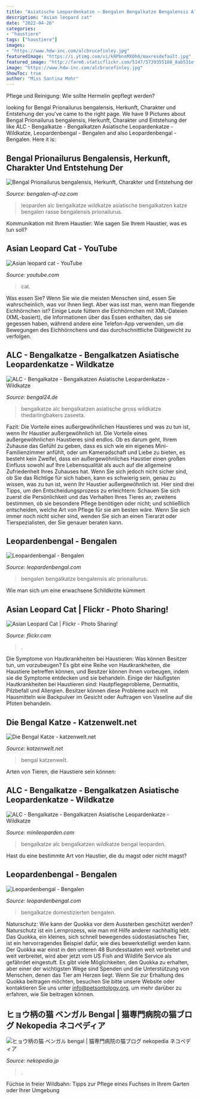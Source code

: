 ```yaml
---
title: "Asiatische Leopardenkatze ~ Bengalen Bengalkatze Bengalensis Alc Prionailurus"
description: "Asian leopard cat"
date: "2022-04-26"
categories:
- "haustiere"
tags: ["haustiere"]
images:
- "https://www.hdw-inc.com/alcbrucefinley.jpg"
featuredImage: "https://i.ytimg.com/vi/kRPbnnMX0h0/maxresdefault.jpg"
featured_image: "http://farm6.staticflickr.com/5147/5739355188_8ab531ef74_z.jpg"
image: "https://www.hdw-inc.com/alcbrucefinley.jpg"
ShowToc: true
author: "Miss Santina Mohr"
---
```



Pflege und Reinigung: Wie sollte Hermelin gepflegt werden?

	

		
looking for Bengal Prionailurus bengalensis, Herkunft, Charakter und Entstehung der you've came to the right page. We have 9 Pictures about Bengal Prionailurus bengalensis, Herkunft, Charakter und Entstehung der like ALC - Bengalkatze - Bengalkatzen Asiatische Leopardenkatze - Wildkatze, Leopardenbengal - Bengalen and also Leopardenbengal - Bengalen. Here it is:
		
    
## Bengal Prionailurus Bengalensis, Herkunft, Charakter Und Entstehung Der

<img loading=lazy src="https://image.jimcdn.com/app/cms/image/transf/none/path/s3799e829a70046c1/image/i17fceaf7df9ba3e8/version/1472813319/image.jpg" onerror="this.onerror=null;this.src='https://tse4.mm.bing.net/th?id=OIP.njBlCereAV3wWf0PN4fapAAAAA&amp;pid=15.1';" alt="Bengal Prionailurus bengalensis, Herkunft, Charakter und Entstehung der">

_Source: bengalen-of-oz.com_

>leoparden alc bengalkatze wildkatze asiatische bengalkatzen katze bengalen rasse bengalensis prionailurus. 

	

Kommunikation mit Ihrem Haustier: Wie sagen Sie Ihrem Haustier, was es tun soll?

    
## Asian Leopard Cat - YouTube

<img loading=lazy src="https://i.ytimg.com/vi/kRPbnnMX0h0/maxresdefault.jpg" onerror="this.onerror=null;this.src='https://tse2.mm.bing.net/th?id=OIP.4ZShhglmFLqnGSAOQm_ULgHaEK&amp;pid=15.1';" alt="Asian leopard cat - YouTube">

_Source: youtube.com_

>cat. 

	

Was essen Sie?
Wenn Sie wie die meisten Menschen sind, essen Sie wahrscheinlich, was vor Ihnen liegt. Aber was isst man, wenn man fliegende Eichhörnchen ist? Einige Leute füttern die Eichhörnchen mit XML-Dateien (XML-basiert), die Informationen über das Essen enthalten, das sie gegessen haben, während andere eine Telefon-App verwenden, um die Bewegungen des Eichhörnchens und das durchschnittliche Diätgewicht zu verfolgen.

    
## ALC - Bengalkatze - Bengalkatzen Asiatische Leopardenkatze - Wildkatze

<img loading=lazy src="http://www.bengal24.de/mediapool/28/283792/resources/big_23988629_0_400-267.jpg" onerror="this.onerror=null;this.src='https://tse3.mm.bing.net/th?id=OIP.vPR6XD01UjYV-rSiHQSIzwAAAA&amp;pid=15.1';" alt="ALC - Bengalkatze - Bengalkatzen Asiatische Leopardenkatze - Wildkatze">

_Source: bengal24.de_

>bengalkatze alc bengalkatzen asiatische gross wildkatze thedarlingbakers zaseeta. 

	

Fazit: Die Vorteile eines außergewöhnlichen Haustieres und was zu tun ist, wenn Ihr Haustier außergewöhnlich ist.
Die Vorteile eines außergewöhnlichen Haustieres sind endlos. Ob es darum geht, Ihrem Zuhause das Gefühl zu geben, dass es sich wie ein eigenes Mini-Familienzimmer anfühlt, oder um Kameradschaft und Liebe zu bieten, es besteht kein Zweifel, dass ein außergewöhnliches Haustier einen großen Einfluss sowohl auf Ihre Lebensqualität als auch auf die allgemeine Zufriedenheit Ihres Zuhauses hat. Wenn Sie sich jedoch nicht sicher sind, ob Sie das Richtige für sich haben, kann es schwierig sein, genau zu wissen, was zu tun ist, wenn Ihr Haustier außergewöhnlich ist. Hier sind drei Tipps, um den Entscheidungsprozess zu erleichtern: Schauen Sie sich zuerst die Persönlichkeit und das Verhalten Ihres Tieres an; zweitens bestimmen, ob sie besondere Pflege benötigen oder nicht; und schließlich entscheiden, welche Art von Pflege für sie am besten wäre. Wenn Sie sich immer noch nicht sicher sind, wenden Sie sich an einen Tierarzt oder Tierspezialisten, der Sie genauer beraten kann.

    
## Leopardenbengal - Bengalen

<img loading=lazy src="https://www.leopardenbengal.com/s/cc_images/cache_2182845.JPG?t=1489933687" onerror="this.onerror=null;this.src='https://tse4.mm.bing.net/th?id=OIP.HsvF4JSmhKm2ZM5aXgAEeQHaLH&amp;pid=15.1';" alt="Leopardenbengal - Bengalen">

_Source: leopardenbengal.com_

>bengalen bengalkatze bengalensis alc prionailurus. 

	

Wie man sich um eine erwachsene Schildkröte kümmert

    
## Asian Leopard Cat | Flickr - Photo Sharing!

<img loading=lazy src="http://farm6.staticflickr.com/5147/5739355188_8ab531ef74_z.jpg" onerror="this.onerror=null;this.src='https://tse3.mm.bing.net/th?id=OIP.B_n1CXLyKzS0ive39L3AIwHaE9&amp;pid=15.1';" alt="Asian Leopard Cat | Flickr - Photo Sharing!">

_Source: flickr.com_

>. 

	

Die Symptome von Hautkrankheiten bei Haustieren: Was können Besitzer tun, um vorzubeugen?
Es gibt eine Reihe von Hautkrankheiten, die Haustiere betreffen können, und Besitzer können ihnen vorbeugen, indem sie die Symptome entdecken und sie behandeln. Einige der häufigsten Hautkrankheiten bei Haustieren sind: Hautpflegeprobleme, Dermatitis, Pilzbefall und Allergien. Besitzer können diese Probleme auch mit Hausmitteln wie Backpulver im Gesicht oder Auftragen von Vaseline auf die Pfoten behandeln.

    
## Die Bengal Katze - Katzenwelt.net

<img loading=lazy src="https://katzenwelt.net/wp-content/uploads/2019/01/Huebsche-Bengal-Katze-auf-dem-Teppich.jpg" onerror="this.onerror=null;this.src='https://tse2.mm.bing.net/th?id=OIP.9OcIPUqzK1Cod0gsuQ6IBQHaEy&amp;pid=15.1';" alt="Die Bengal Katze - katzenwelt.net">

_Source: katzenwelt.net_

>bengal katzenwelt. 

	

Arten von Tieren, die Haustiere sein können:

    
## ALC - Bengalkatze - Bengalkatzen Asiatische Leopardenkatze - Wildkatze

<img loading=lazy src="http://minileoparden.com/mediapool/28/283792/resources/23987998.jpg" onerror="this.onerror=null;this.src='https://tse1.mm.bing.net/th?id=OIP.g1O_8ZhMupVdilaSNcJ54gHaHa&amp;pid=15.1';" alt="ALC - Bengalkatze - Bengalkatzen Asiatische Leopardenkatze - Wildkatze">

_Source: minileoparden.com_

>bengalkatze alc bengalkatzen wildkatze bengal leoparden. 

	

Hast du eine bestimmte Art von Haustier, die du magst oder nicht magst?

    
## Leopardenbengal - Bengalen

<img loading=lazy src="https://www.leopardenbengal.com/s/cc_images/teaserbox_2184468.png?t=1486405890" onerror="this.onerror=null;this.src='https://tse1.mm.bing.net/th?id=OIP.HO2s0LsdVomhhl7SLzIRcgD1D-&amp;pid=15.1';" alt="Leopardenbengal - Bengalen">

_Source: leopardenbengal.com_

>bengalkatze domestizierten bengalen. 

	

Naturschutz: Wie kann der Quokka vor dem Aussterben geschützt werden?
Naturschutz ist ein Lernprozess, wie man mit Hilfe anderer nachhaltig lebt. Das Quokka, ein kleines, sich schnell bewegendes südostasiatisches Tier, ist ein hervorragendes Beispiel dafür, wie dies bewerkstelligt werden kann. Der Quokka war einst in den unteren 48 Bundesstaaten weit verbreitet und weit verbreitet, wird aber jetzt vom US Fish and Wildlife Service als gefährdet eingestuft. Es gibt viele Möglichkeiten, den Quokka zu erhalten, aber einer der wichtigsten Wege sind Spenden und die Unterstützung von Menschen, denen das Tier am Herzen liegt. Wenn Sie zur Erhaltung des Quokka beitragen möchten, besuchen Sie bitte unsere Website oder kontaktieren Sie uns unter info@petsontology.org, um mehr darüber zu erfahren, wie Sie beitragen können.

    
## ヒョウ柄の猫 ベンガル Bengal | 猫専門病院の猫ブログ Nekopedia ネコペディア

<img loading=lazy src="https://www.hdw-inc.com/alcbrucefinley.jpg" onerror="this.onerror=null;this.src='https://tse1.mm.bing.net/th?id=OIP.uZ15Y_-JqOwZ6p1CUa9D9wHaFj&amp;pid=15.1';" alt="ヒョウ柄の猫 ベンガル bengal | 猫専門病院の猫ブログ nekopedia ネコペディア">

_Source: nekopedia.jp_

>. 

	

Füchse in freier Wildbahn: Tipps zur Pflege eines Fuchses in Ihrem Garten oder Ihrer Umgebung

